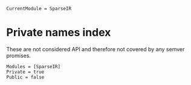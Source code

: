 ```@meta
CurrentModule = SparseIR
```

# Private names index

These are not considered API and therefore not covered by any semver promises.

```@autodocs
Modules = [SparseIR]
Private = true
Public = false
```

